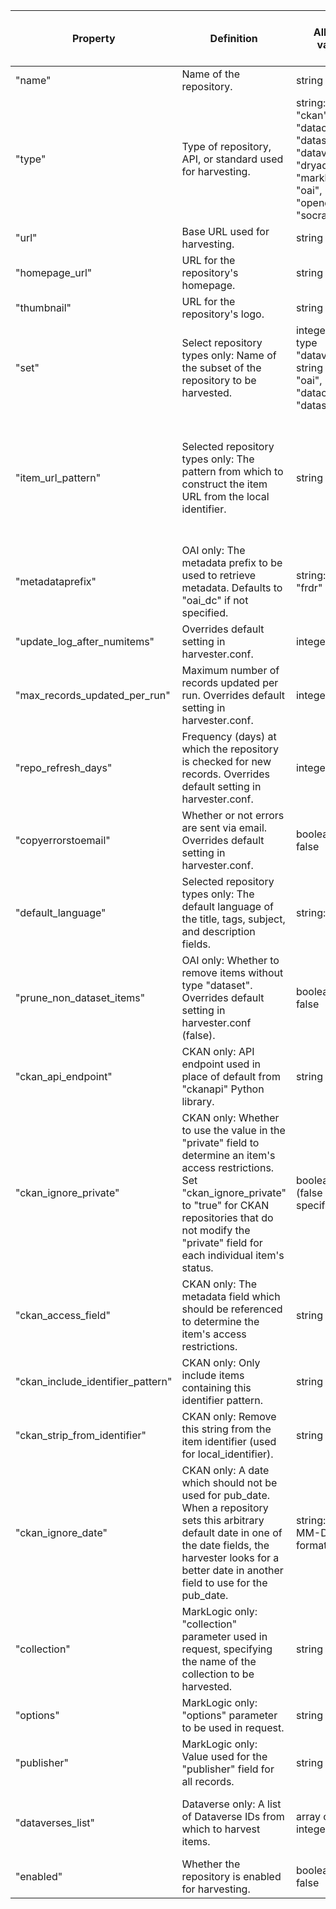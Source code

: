 |Property                         |Definition                                                                                                                                                                                                                                |Allowed values                                                                                                                |Applicable repo types                                                                 |Required or optional for applicable types                                                                                    |Example: OAI (oai_dc)                                    |Example: OAI (FRDR)                         |Example: CKAN                                              |Example: CKAN                                                |Example: CKAN                                            |Example: MarkLogic                                         |Example: DataCite                                               |Example: ArcGIS                                             |Example: CSW                                                               |Example: Socrata                                                |Example: Dryad                                             |Example: Dataverse                                                  |Example: Dataverse                                                                                                                                                                                                                                                                                     |Example: Datastream                                             |Example: OpenDataSoft                                          |
|---------------------------------|------------------------------------------------------------------------------------------------------------------------------------------------------------------------------------------------------------------------------------------|------------------------------------------------------------------------------------------------------------------------------|--------------------------------------------------------------------------------------|-----------------------------------------------------------------------------------------------------------------------------|---------------------------------------------------------|--------------------------------------------|-----------------------------------------------------------|-------------------------------------------------------------|---------------------------------------------------------|-----------------------------------------------------------|----------------------------------------------------------------|------------------------------------------------------------|---------------------------------------------------------------------------|----------------------------------------------------------------|-----------------------------------------------------------|--------------------------------------------------------------------|-------------------------------------------------------------------------------------------------------------------------------------------------------------------------------------------------------------------------------------------------------------------------------------------------------|----------------------------------------------------------------|---------------------------------------------------------------|
|"name"                           |Name of the repository.                                                                                                                                                                                                                   |string                                                                                                                        |all                                                                                   |Required                                                                                                                     |"UBC cIRcle"                                             |"Global Water Futures (FRDR)"               |"Yukon Open Data"                                          |"Government of Alberta Open Data Portal"                     |"Open Data Canada"                                       |"Canadian Opinion Research Archive"                        |"Nordicana D"                                                   |"Open Ottawa"                                               |"Hakai Institute"                                                          |"Government of Nova Scotia Open Data Portal"                    |"Dryad"                                                    |"University of Guelph Dataverse"                                    |"Other Scholars Portal Dataverses"                                                                                                                                                                                                                                                                     |"https://api.datacite.org/dois"                                 |"City of Vancouver Open Data Portal"                           |
|"type"                           |Type of repository, API, or standard used for harvesting.                                                                                                                                                                                 |string: "arcgis", "ckan", "csw", "datacite", "datastream", "dataverse", "dryad", "marklogic", "oai", "opendatasoft", "socrata"|all                                                                                   |Required                                                                                                                     |"oai"                                                    |"oai"                                       |"ckan"                                                     |"ckan"                                                       |"ckan"                                                   |"marklogic"                                                |"datacite"                                                      |"arcgis"                                                    |"csw"                                                                      |"socrata"                                                       |"dryad"                                                    |"dataverse"                                                         |"dataverse"                                                                                                                                                                                                                                                                                            |"datastream"                                                    |"opendatasoft"                                                 |
|"url"                            |Base URL used for harvesting.                                                                                                                                                                                                             |string                                                                                                                        |all                                                                                   |Required                                                                                                                     |"https://circle.library.ubc.ca/oai/request"              |"https://frdr-dfdr.ca/oai/request"          |"https://open.yukon.ca/"                                   |"https://open.alberta.ca"                                    |"https://open.canada.ca/data"                            |"https://search2.odesi.ca/search"                          |"https://api.datacite.org/dois"                                 |"https://open.ottawa.ca/data.json"                          |"https://hecate.hakai.org/geonetwork/srv/eng/csw"                          |"data.novascotia.ca"                                            |"https://datadryad.org/api/v2"                             |"https://dataverse.scholarsportal.info/api/dataverses/%id%/contents"|"https://dataverse.scholarsportal.info/api/dataverses/%id%/contents"                                                                                                                                                                                                                                   |                                                                |"https://opendata.vancouver.ca/api/datasets/1.0/search"        |
|"homepage_url"                   |URL for the repository's homepage.                                                                                                                                                                                                        |string                                                                                                                        |all                                                                                   |Required                                                                                                                     |"https://circle.library.ubc.ca/"                         |"https://frdr-dfdr.ca/go/globalwaterfutures"|"https://open.yukon.ca/data/"                              |"https://open.alberta.ca/"                                   |"https://open.canada.ca/"                                |"https://search2.odesi.ca/"                                |"https://www.cen.ulaval.ca/nordicanad/"                         |"https://open.ottawa.ca/"                                   |"https://hecate.hakai.org/"                                                |"https://data.novascotia.ca/"                                   |"https://datadryad.org"                                    |"https://dataverse.scholarsportal.info/dataverse/guelph"            |"https://dataverse.scholarsportal.info/"                                                                                                                                                                                                                                                               |"https://datastream.org/"                                       |"https://opendata.vancouver.ca"                                |
|"thumbnail"                      |URL for the repository's logo.                                                                                                                                                                                                            |string                                                                                                                        |all                                                                                   |Optional                                                                                                                     |"https://frdr-dfdr.ca/discover/img/sources/ubc_80x80.png"|                                            |"https://frdr-dfdr.ca/discover/img/sources/yukon_80x80.png"|"https://frdr-dfdr.ca/discover/img/sources/alberta_80x80.png"|"https://frdr-dfdr.ca/discover/img/sources/odc_80x80.png"|"https://frdr-dfdr.ca/discover/img/sources/odesi_80x80.png"|"https://frdr-dfdr.ca/discover/img/sources/nordicanad_80x80.png"|"https://frdr-dfdr.ca/discover/img/sources/ottawa_80x80.png"|"https://frdr-dfdr.ca/discover/img/sources/hakai_80x80.png"                |"https://frdr-dfdr.ca/discover/img/sources/novascotia_80x80.png"|"https://frdr-dfdr.ca/discover/img/sources/dryad_80x80.png"|"https://frdr-dfdr.ca/discover/img/sources/guelph_80x80.png"        |"https://frdr-dfdr.ca/discover/img/sources/sp_80x80.png"                                                                                                                                                                                                                                               |"https://frdr-dfdr.ca/discover/img/sources/datastream_80x80.png"|"https://frdr-dfdr.ca/discover/img/sources/vancouver_80x80.png"|
|"set"                            |Select repository types only: Name of the subset of the repository to be harvested.                                                                                                                                                       |integer (for type "dataverse") string (for type "oai", "datacite", "datastream")                                              |"datacite", "datastream", "dataverse", "oai"                                          |Required (for type "datacite", "datastream") Optional (for type "dataverse", "oai)"                                          |                                                         |"col_globalwaterfutures"                    |                                                           |                                                             |                                                         |                                                           |"cen.nordicana"                                                 |                                                            |                                                                           |                                                                |                                                           |41123                                                               |                                                                                                                                                                                                                                                                                                       |"wdgcf.datastream"                                              |                                                               |
|"item_url_pattern"               |Selected repository types only: The pattern from which to construct the item URL from the local identifier.                                                                                                                               |string                                                                                                                        |"ckan", "csw", "datacite", "datastream", "marklogic", "oai", "opendatasoft", "socrata"|Required (for type "csw", "datacite", "datastream", "marklogic", "opendatasoft", "socrata") Optional (for type "ckan", "oai")|                                                         |                                            |                                                           |"https://open.alberta.ca/opendata/%id%"                      |"https://open.canada.ca/data/en/dataset/%id%"            |"https://search2.odesi.ca/#/details?uri=%2Fodesi%2F%id%"   |"https://doi.org/%id%"                                          |                                                            |"https://hecate.hakai.org/geonetwork/srv/eng/catalog.search#/metadata/%id%"|"https://data.novascotia.ca/d/%id%"                             |                                                           |                                                                    |                                                                                                                                                                                                                                                                                                       |"https://datastream.org/dataset/%id%"                           |"https://opendata.vancouver.ca/explore/dataset/%id%"           |
|"metadataprefix"                 |OAI only: The metadata prefix to be used to retrieve metadata. Defaults to "oai_dc" if not specified.                                                                                                                                     |string: "fgdc", "frdr"                                                                                                        |"oai"                                                                                 |Optional                                                                                                                     |                                                         |"frdr"                                      |                                                           |                                                             |                                                         |                                                           |                                                                |                                                            |                                                                           |                                                                |                                                           |                                                                    |                                                                                                                                                                                                                                                                                                       |                                                                |                                                               |
|"update_log_after_numitems"      |Overrides default setting in harvester.conf.                                                                                                                                                                                              |integer                                                                                                                       |all                                                                                   |Optional                                                                                                                     |                                                         |                                            |                                                           |                                                             |7                                                        |                                                           |                                                                |                                                            |                                                                           |                                                                |100                                                        |                                                                    |                                                                                                                                                                                                                                                                                                       |                                                                |                                                               |
|"max_records_updated_per_run"    |Maximum number of records updated per run. Overrides default setting in harvester.conf.                                                                                                                                                   |integer                                                                                                                       |all                                                                                   |Optional                                                                                                                     |                                                         |                                            |                                                           |200                                                          |200                                                      |                                                           |                                                                |                                                            |                                                                           |                                                                |5000                                                       |                                                                    |                                                                                                                                                                                                                                                                                                       |                                                                |                                                               |
|"repo_refresh_days"              |Frequency (days) at which the repository is checked for new records. Overrides default setting in harvester.conf.                                                                                                                         |integer                                                                                                                       |all                                                                                   |Optional                                                                                                                     |                                                         |0                                           |                                                           |                                                             |                                                         |                                                           |                                                                |                                                            |                                                                           |                                                                |                                                           |                                                                    |                                                                                                                                                                                                                                                                                                       |                                                                |                                                               |
|"copyerrorstoemail"              |Whether or not errors are sent via email. Overrides default setting in harvester.conf.                                                                                                                                                    |boolean: true, false                                                                                                          |all                                                                                   |Optional                                                                                                                     |                                                         |                                            |                                                           |                                                             |false                                                    |                                                           |                                                                |                                                            |                                                                           |                                                                |                                                           |                                                                    |                                                                                                                                                                                                                                                                                                       |                                                                |                                                               |
|"default_language"               |Selected repository types only: The default language of the title, tags, subject, and description fields.                                                                                                                                 |string: "fr"                                                                                                                  |"arcgis", "ckan", "datacite"                                                          |Optional                                                                                                                     |                                                         |                                            |                                                           |                                                             |                                                         |                                                           |"fr"                                                            |                                                            |                                                                           |                                                                |                                                           |                                                                    |                                                                                                                                                                                                                                                                                                       |                                                                |                                                               |
|"prune_non_dataset_items"        |OAI only: Whether to remove items without type "dataset". Overrides default setting in harvester.conf (false).                                                                                                                            |boolean: true, false                                                                                                          |"oai"                                                                                 |Optional                                                                                                                     |true                                                     |                                            |                                                           |                                                             |                                                         |                                                           |                                                                |                                                            |                                                                           |                                                                |                                                           |                                                                    |                                                                                                                                                                                                                                                                                                       |                                                                |                                                               |
|"ckan_api_endpoint"              |CKAN only: API endpoint used in place of default from "ckanapi" Python library.                                                                                                                                                           |string                                                                                                                        |"ckan"                                                                                |Optional                                                                                                                     |                                                         |                                            |"/api/3/action"                                            |                                                             |                                                         |                                                           |                                                                |                                                            |                                                                           |                                                                |                                                           |                                                                    |                                                                                                                                                                                                                                                                                                       |                                                                |                                                               |
|"ckan_ignore_private"            |CKAN only: Whether to use the value in the "private" field to determine an item's access restrictions. Set "ckan_ignore_private" to "true" for CKAN repositories that do not modify the "private" field for each individual item's status.|boolean: true (false if not specified)                                                                                        |"ckan"                                                                                |Optional                                                                                                                     |                                                         |                                            |true                                                       |                                                             |                                                         |                                                           |                                                                |                                                            |                                                                           |                                                                |                                                           |                                                                    |                                                                                                                                                                                                                                                                                                       |                                                                |                                                               |
|"ckan_access_field"              |CKAN only: The metadata field which should be referenced to determine the item's access restrictions.                                                                                                                                     |string                                                                                                                        |"ckan"                                                                                |Optional                                                                                                                     |                                                         |                                            |                                                           |"sensitivity"                                                |                                                         |                                                           |                                                                |                                                            |                                                                           |                                                                |                                                           |                                                                    |                                                                                                                                                                                                                                                                                                       |                                                                |                                                               |
|"ckan_include_identifier_pattern"|CKAN only: Only include items containing this identifier pattern.                                                                                                                                                                         |string                                                                                                                        |"ckan"                                                                                |Optional                                                                                                                     |                                                         |                                            |"data/datasets/"                                           |                                                             |                                                         |                                                           |                                                                |                                                            |                                                                           |                                                                |                                                           |                                                                    |                                                                                                                                                                                                                                                                                                       |                                                                |                                                               |
|"ckan_strip_from_identifier"     |CKAN only: Remove this string from the item identifier (used for local_identifier).                                                                                                                                                       |string                                                                                                                        |"ckan"                                                                                |Optional                                                                                                                     |                                                         |                                            |"data/datasets/"                                           |                                                             |                                                         |                                                           |                                                                |                                                            |                                                                           |                                                                |                                                           |                                                                    |                                                                                                                                                                                                                                                                                                       |                                                                |                                                               |
|"ckan_ignore_date"               |CKAN only: A date which should not be used for pub_date. When a repository sets this arbitrary default date in one of the date fields, the harvester looks for a better date in another field to use for the pub_date.                    |string: "YYYY-MM-DD" format                                                                                                   |"ckan"                                                                                |Optional                                                                                                                     |                                                         |                                            |"1969-12-31"                                               |                                                             |                                                         |                                                           |                                                                |                                                            |                                                                           |                                                                |                                                           |                                                                    |                                                                                                                                                                                                                                                                                                       |                                                                |                                                               |
|"collection"                     |MarkLogic only: "collection" parameter used in request, specifying the name of the collection to be harvested.                                                                                                                            |string                                                                                                                        |"marklogic"                                                                           |Required (for type "marklogic")                                                                                              |                                                         |                                            |                                                           |                                                             |                                                         |"cora"                                                     |                                                                |                                                            |                                                                           |                                                                |                                                           |                                                                    |                                                                                                                                                                                                                                                                                                       |                                                                |                                                               |
|"options"                        |MarkLogic only: "options" parameter to be used in request.                                                                                                                                                                                |string                                                                                                                        |"marklogic"                                                                           |Required (for type "marklogic")                                                                                              |                                                         |                                            |                                                           |                                                             |                                                         |"odesi-opts2"                                              |                                                                |                                                            |                                                                           |                                                                |                                                           |                                                                    |                                                                                                                                                                                                                                                                                                       |                                                                |                                                               |
|"publisher"                      |MarkLogic only: Value used for the "publisher" field for all records.                                                                                                                                                                     |string                                                                                                                        |"marklogic"                                                                           |Required (for type "marklogic")                                                                                              |                                                         |                                            |                                                           |                                                             |                                                         |"Queen's University"                                       |                                                                |                                                            |                                                                           |                                                                |                                                           |                                                                    |                                                                                                                                                                                                                                                                                                       |                                                                |                                                               |
|"dataverses_list"                |Dataverse only: A list of Dataverse IDs from which to harvest items.                                                                                                                                                                      |array of integers                                                                                                             |"dataverse"                                                                           |Optional                                                                                                                     |                                                         |                                            |                                                           |                                                             |                                                         |                                                           |                                                                |                                                            |                                                                           |                                                                |                                                           |                                                                    |[80, 71233, 55315, 43764, 72949, 316, 61458, 60543, 73570, 123945, 72252, 62262, 62659, 73733, 165, 49766, 116, 72306, 49, 60881, 71997, 55335, 60592, 57081, 69, 60728, 69667, 72473, 25, 69526, 71296, 100605, 306, 173, 55289, 244, 51597, 59277, 45823, 62776, 3, 70950, 70547, 72538, 249, 63129],|                                                                |                                                               |
|"enabled"                        |Whether the repository is enabled for harvesting.                                                                                                                                                                                         |boolean: true, false                                                                                                          |all                                                                                   |Required                                                                                                                     |true                                                     |true                                        |true                                                       |true                                                         |true                                                     |true                                                       |true                                                            |true                                                        |true                                                                       |true                                                            |true                                                       |true                                                                |true                                                                                                                                                                                                                                                                                                   |true                                                            |true                                                           |
